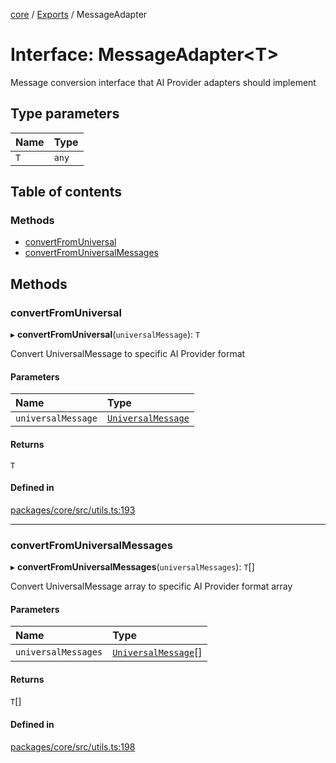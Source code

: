 <!-- 
 ⚠️  AUTO-GENERATED FILE - DO NOT EDIT MANUALLY
 This file is automatically generated by scripts/docs-generator.js
 To make changes, edit the source TypeScript files or update the generator script
-->

[core](../../) / [Exports](../modules) / MessageAdapter

# Interface: MessageAdapter\<T\>

Message conversion interface that AI Provider adapters should implement

## Type parameters

| Name | Type |
| :------ | :------ |
| `T` | `any` |

## Table of contents

### Methods

- [convertFromUniversal](MessageAdapter#convertfromuniversal)
- [convertFromUniversalMessages](MessageAdapter#convertfromuniversalmessages)

## Methods

### convertFromUniversal

▸ **convertFromUniversal**(`universalMessage`): `T`

Convert UniversalMessage to specific AI Provider format

#### Parameters

| Name | Type |
| :------ | :------ |
| `universalMessage` | [`UniversalMessage`](../modules#universalmessage) |

#### Returns

`T`

#### Defined in

[packages/core/src/utils.ts:193](https://github.com/woojubb/robota/blob/99dadbf06916eba8bc2a112b20eb18f9ab438c3e/packages/core/src/utils.ts#L193)

___

### convertFromUniversalMessages

▸ **convertFromUniversalMessages**(`universalMessages`): `T`[]

Convert UniversalMessage array to specific AI Provider format array

#### Parameters

| Name | Type |
| :------ | :------ |
| `universalMessages` | [`UniversalMessage`](../modules#universalmessage)[] |

#### Returns

`T`[]

#### Defined in

[packages/core/src/utils.ts:198](https://github.com/woojubb/robota/blob/99dadbf06916eba8bc2a112b20eb18f9ab438c3e/packages/core/src/utils.ts#L198)
